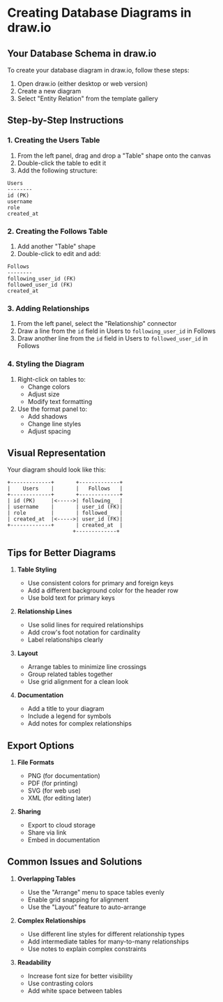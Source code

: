 # Creating Database Diagrams in draw.io

## Your Database Schema in draw.io

To create your database diagram in draw.io, follow these steps:

1. Open draw.io (either desktop or web version)
2. Create a new diagram
3. Select "Entity Relation" from the template gallery

## Step-by-Step Instructions

### 1. Creating the Users Table

1. From the left panel, drag and drop a "Table" shape onto the canvas
2. Double-click the table to edit it
3. Add the following structure:

```
Users
--------
id (PK)
username
role
created_at
```

### 2. Creating the Follows Table

1. Add another "Table" shape
2. Double-click to edit and add:

```
Follows
--------
following_user_id (FK)
followed_user_id (FK)
created_at
```

### 3. Adding Relationships

1. From the left panel, select the "Relationship" connector
2. Draw a line from the `id` field in Users to `following_user_id` in Follows
3. Draw another line from the `id` field in Users to `followed_user_id` in Follows

### 4. Styling the Diagram

1. Right-click on tables to:
   - Change colors
   - Adjust size
   - Modify text formatting
2. Use the format panel to:
   - Add shadows
   - Change line styles
   - Adjust spacing

## Visual Representation

Your diagram should look like this:

```
+-------------+       +-------------+
|    Users    |       |   Follows   |
+-------------+       +-------------+
| id (PK)     |<----->| following_  |
| username    |       | user_id (FK)|
| role        |       | followed_   |
| created_at  |<----->| user_id (FK)|
+-------------+       | created_at  |
                     +-------------+
```

## Tips for Better Diagrams

1. **Table Styling**

   - Use consistent colors for primary and foreign keys
   - Add a different background color for the header row
   - Use bold text for primary keys

2. **Relationship Lines**

   - Use solid lines for required relationships
   - Add crow's foot notation for cardinality
   - Label relationships clearly

3. **Layout**

   - Arrange tables to minimize line crossings
   - Group related tables together
   - Use grid alignment for a clean look

4. **Documentation**
   - Add a title to your diagram
   - Include a legend for symbols
   - Add notes for complex relationships

## Export Options

1. **File Formats**

   - PNG (for documentation)
   - PDF (for printing)
   - SVG (for web use)
   - XML (for editing later)

2. **Sharing**
   - Export to cloud storage
   - Share via link
   - Embed in documentation

## Common Issues and Solutions

1. **Overlapping Tables**

   - Use the "Arrange" menu to space tables evenly
   - Enable grid snapping for alignment
   - Use the "Layout" feature to auto-arrange

2. **Complex Relationships**

   - Use different line styles for different relationship types
   - Add intermediate tables for many-to-many relationships
   - Use notes to explain complex constraints

3. **Readability**
   - Increase font size for better visibility
   - Use contrasting colors
   - Add white space between tables
